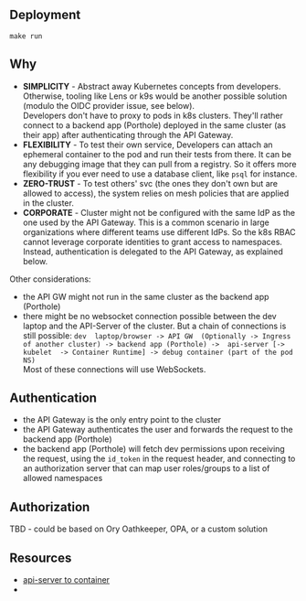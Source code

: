 ## Deployment
```shell
make run
```

## Why
- **SIMPLICITY** - Abstract away Kubernetes concepts from developers. 
  Otherwise, tooling like Lens or k9s would be another possible solution 
  (modulo the OIDC provider issue, see below).  
  Developers don't have to proxy to pods in k8s clusters. They'll rather 
  connect to a backend app (Porthole) deployed in the same cluster (as their 
  app) after authenticating through the API Gateway.
- **FLEXIBILITY** - To test their own service, Developers can attach an 
  ephemeral container to the pod and run their tests from there. It can be any 
  debugging image that they can pull from a registry. So it offers more 
  flexibility if you ever need to use a database client, like `psql` for 
  instance.
- **ZERO-TRUST** - To test others' svc (the ones they don't own but are 
  allowed to access), the system relies on mesh policies that are applied in
  the cluster.
- **CORPORATE** - Cluster might not be configured with the same IdP as the 
  one used by the API Gateway. This is a common scenario in large 
  organizations where different teams use different IdPs. So the k8s RBAC 
  cannot leverage corporate identities to grant access to namespaces. 
  Instead, authentication is delegated to the API Gateway, as explained below.

Other considerations:
- the API GW might not run in the same cluster as the backend app (Porthole)
- there might be no websocket connection possible between the dev laptop and 
  the 
  API-Server of the cluster. But a chain of connections is still possible: `dev 
  laptop/browser -> API GW 
  (Optionally -> Ingress of another cluster) -> backend app (Porthole) -> 
  api-server [-> 
  kubelet 
  -> Container Runtime] -> debug container (part of the pod NS)`  
  Most of these connections will use WebSockets.


## Authentication
- the API Gateway is the only entry point to the cluster
- the API Gateway authenticates the user and forwards the request to the 
  backend app (Porthole)
- the backend app (Porthole) will fetch dev permissions upon receiving the 
  request,
  using the `id_token` in the request header, and connecting to an
  authorization server that can map user roles/groups to a list of 
  allowed namespaces

## Authorization
TBD - could be based on Ory Oathkeeper, OPA, or a custom solution


## Resources

- [api-server to container](https://erkanerol.github.io/post/how-kubectl-exec-works/)
-  
